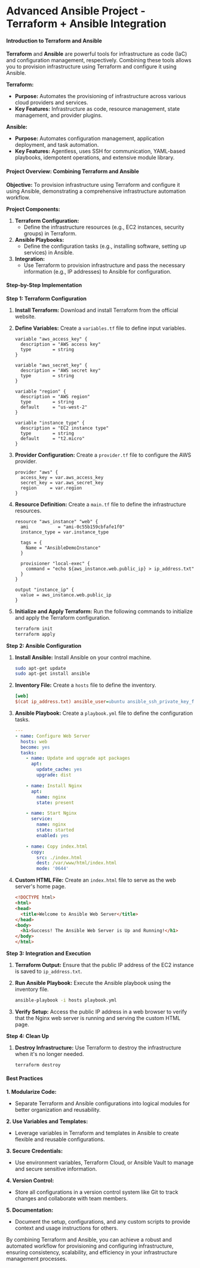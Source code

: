 <h1>Advanced Ansible Project - Terraform + Ansible Integration</h1>

#### Introduction to Terraform and Ansible

**Terraform** and **Ansible** are powerful tools for infrastructure as code (IaC) and configuration management, respectively. Combining these tools allows you to provision infrastructure using Terraform and configure it using Ansible.

**Terraform:**
- **Purpose:** Automates the provisioning of infrastructure across various cloud providers and services.
- **Key Features:** Infrastructure as code, resource management, state management, and provider plugins.

**Ansible:**
- **Purpose:** Automates configuration management, application deployment, and task automation.
- **Key Features:** Agentless, uses SSH for communication, YAML-based playbooks, idempotent operations, and extensive module library.

#### Project Overview: Combining Terraform and Ansible

**Objective:**
To provision infrastructure using Terraform and configure it using Ansible, demonstrating a comprehensive infrastructure automation workflow.

**Project Components:**
1. **Terraform Configuration:**
   - Define the infrastructure resources (e.g., EC2 instances, security groups) in Terraform.
2. **Ansible Playbooks:**
   - Define the configuration tasks (e.g., installing software, setting up services) in Ansible.
3. **Integration:**
   - Use Terraform to provision infrastructure and pass the necessary information (e.g., IP addresses) to Ansible for configuration.

#### Step-by-Step Implementation

**Step 1: Terraform Configuration**

1. **Install Terraform:**
   Download and install Terraform from the official website.

2. **Define Variables:**
   Create a `variables.tf` file to define input variables.

   ```hcl
   variable "aws_access_key" {
     description = "AWS access key"
     type        = string
   }

   variable "aws_secret_key" {
     description = "AWS secret key"
     type        = string
   }

   variable "region" {
     description = "AWS region"
     type        = string
     default     = "us-west-2"
   }

   variable "instance_type" {
     description = "EC2 instance type"
     type        = string
     default     = "t2.micro"
   }
   ```

3. **Provider Configuration:**
   Create a `provider.tf` file to configure the AWS provider.

   ```hcl
   provider "aws" {
     access_key = var.aws_access_key
     secret_key = var.aws_secret_key
     region     = var.region
   }
   ```

4. **Resource Definition:**
   Create a `main.tf` file to define the infrastructure resources.

   ```hcl
   resource "aws_instance" "web" {
     ami           = "ami-0c55b159cbfafe1f0"
     instance_type = var.instance_type

     tags = {
       Name = "AnsibleDemoInstance"
     }

     provisioner "local-exec" {
       command = "echo ${aws_instance.web.public_ip} > ip_address.txt"
     }
   }

   output "instance_ip" {
     value = aws_instance.web.public_ip
   }
   ```

5. **Initialize and Apply Terraform:**
   Run the following commands to initialize and apply the Terraform configuration.

   ```sh
   terraform init
   terraform apply
   ```

**Step 2: Ansible Configuration**

1. **Install Ansible:**
   Install Ansible on your control machine.

   ```sh
   sudo apt-get update
   sudo apt-get install ansible
   ```

2. **Inventory File:**
   Create a `hosts` file to define the inventory.

   ```ini
   [web]
   $(cat ip_address.txt) ansible_user=ubuntu ansible_ssh_private_key_file=~/.ssh/id_rsa
   ```

3. **Ansible Playbook:**
   Create a `playbook.yml` file to define the configuration tasks.

   ```yaml
   ---
   - name: Configure Web Server
     hosts: web
     become: yes
     tasks:
       - name: Update and upgrade apt packages
         apt:
           update_cache: yes
           upgrade: dist

       - name: Install Nginx
         apt:
           name: nginx
           state: present

       - name: Start Nginx
         service:
           name: nginx
           state: started
           enabled: yes

       - name: Copy index.html
         copy:
           src: ./index.html
           dest: /var/www/html/index.html
           mode: '0644'
   ```

4. **Custom HTML File:**
   Create an `index.html` file to serve as the web server's home page.

   ```html
   <!DOCTYPE html>
   <html>
   <head>
     <title>Welcome to Ansible Web Server</title>
   </head>
   <body>
     <h1>Success! The Ansible Web Server is Up and Running!</h1>
   </body>
   </html>
   ```

**Step 3: Integration and Execution**

1. **Terraform Output:**
   Ensure that the public IP address of the EC2 instance is saved to `ip_address.txt`.

2. **Run Ansible Playbook:**
   Execute the Ansible playbook using the inventory file.

   ```sh
   ansible-playbook -i hosts playbook.yml
   ```

3. **Verify Setup:**
   Access the public IP address in a web browser to verify that the Nginx web server is running and serving the custom HTML page.

**Step 4: Clean Up**

1. **Destroy Infrastructure:**
   Use Terraform to destroy the infrastructure when it's no longer needed.

   ```sh
   terraform destroy
   ```

#### Best Practices

**1. Modularize Code:**
   - Separate Terraform and Ansible configurations into logical modules for better organization and reusability.

**2. Use Variables and Templates:**
   - Leverage variables in Terraform and templates in Ansible to create flexible and reusable configurations.

**3. Secure Credentials:**
   - Use environment variables, Terraform Cloud, or Ansible Vault to manage and secure sensitive information.

**4. Version Control:**
   - Store all configurations in a version control system like Git to track changes and collaborate with team members.

**5. Documentation:**
   - Document the setup, configurations, and any custom scripts to provide context and usage instructions for others.

By combining Terraform and Ansible, you can achieve a robust and automated workflow for provisioning and configuring infrastructure, ensuring consistency, scalability, and efficiency in your infrastructure management processes.
